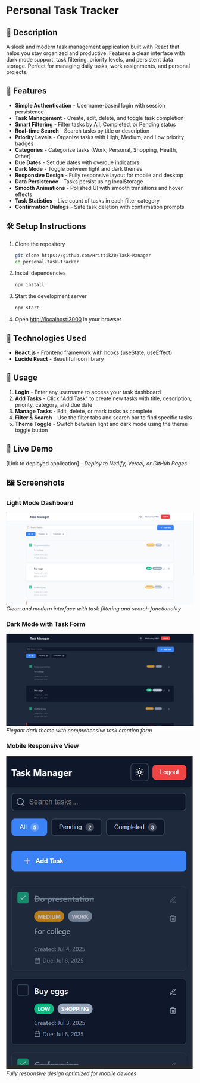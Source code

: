 # Personal Task Tracker

## 📖 Description
A sleek and modern task management application built with React that helps you stay organized and productive. Features a clean interface with dark mode support, task filtering, priority levels, and persistent data storage. Perfect for managing daily tasks, work assignments, and personal projects.

## 🚀 Features
- **Simple Authentication** - Username-based login with session persistence
- **Task Management** - Create, edit, delete, and toggle task completion
- **Smart Filtering** - Filter tasks by All, Completed, or Pending status
- **Real-time Search** - Search tasks by title or description
- **Priority Levels** - Organize tasks with High, Medium, and Low priority badges
- **Categories** - Categorize tasks (Work, Personal, Shopping, Health, Other)
- **Due Dates** - Set due dates with overdue indicators
- **Dark Mode** - Toggle between light and dark themes
- **Responsive Design** - Fully responsive layout for mobile and desktop
- **Data Persistence** - Tasks persist using localStorage
- **Smooth Animations** - Polished UI with smooth transitions and hover effects
- **Task Statistics** - Live count of tasks in each filter category
- **Confirmation Dialogs** - Safe task deletion with confirmation prompts

## 🛠 Setup Instructions
1. Clone the repository
   ```bash
   git clone https://github.com/Hrittik20/Task-Manager
   cd personal-task-tracker
   ```
2. Install dependencies
   ```bash
   npm install
   ```
3. Start the development server
   ```bash
   npm start
   ```
4. Open [http://localhost:3000](http://localhost:3000) in your browser

## 🧰 Technologies Used
- **React.js** - Frontend framework with hooks (useState, useEffect)
- **Lucide React** - Beautiful icon library

## 🎯 Usage
1. **Login** - Enter any username to access your task dashboard
2. **Add Tasks** - Click "Add Task" to create new tasks with title, description, priority, category, and due date
3. **Manage Tasks** - Edit, delete, or mark tasks as complete
4. **Filter & Search** - Use the filter tabs and search bar to find specific tasks
5. **Theme Toggle** - Switch between light and dark mode using the theme toggle button

## 🔗 Live Demo
[Link to deployed application] - *Deploy to Netlify, Vercel, or GitHub Pages*

## 🖼 Screenshots

### Light Mode Dashboard
![Light Mode Dashboard](./public/light_mode.PNG)
*Clean and modern interface with task filtering and search functionality*

### Dark Mode with Task Form
![Dark Mode Task Form](./public/dark_mode.PNG)
*Elegant dark theme with comprehensive task creation form*

### Mobile Responsive View
![Mobile View](./public/mobile.PNG)
*Fully responsive design optimized for mobile devices*